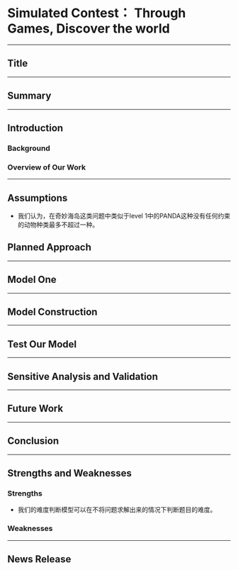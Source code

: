 # Simulated Contest： Through Games, Discover the world

---

## Title

---

## Summary

---

## Introduction

### Background

### Overview of Our Work

---

## Assumptions

* 我们认为，在奇妙海岛这类问题中类似于level 1中的PANDA这种没有任何约束的动物种类最多不超过一种。

## Planned Approach

---

## Model One

---

## Model Construction

---

## Test Our Model

---

## Sensitive Analysis and Validation

---

## Future Work

---

## Conclusion

---

## Strengths and Weaknesses

### Strengths
* 我们的难度判断模型可以在不将问题求解出来的情况下判断题目的难度。

### Weaknesses

---

## News Release

